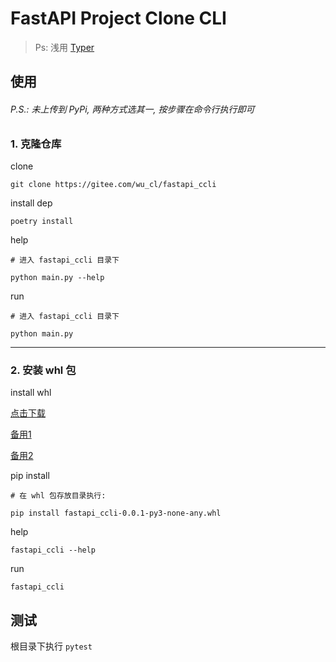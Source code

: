 # FastAPI Project Clone CLI

> Ps: 浅用 [Typer](https://typer.tiangolo.com/)

## 使用

###### P.S.: 未上传到 PyPi, 两种方式选其一, 按步骤在命令行执行即可

### 1. 克隆仓库

clone

```shell
git clone https://gitee.com/wu_cl/fastapi_ccli
```

install dep

```shell
poetry install
```

help

```shell
# 进入 fastapi_ccli 目录下

python main.py --help
```

run

```shell
# 进入 fastapi_ccli 目录下

python main.py
```

---

### 2. 安装 whl 包

install whl

[点击下载](https://gitee.com/wu_cl/fastapi_ccli/raw/master/dist/fastapi_ccli-0.0.1-py3-none-any.whl)

[备用1](https://github.com/wu-clan/fastapi_ccli/blob/master/dist/fastapi_ccli-0.0.1-py3-none-any.whl?raw=true)

[备用2](https://minhaskamal.github.io/DownGit/#/home?url=https://github.com/wu-clan/fastapi_ccli/blob/master/dist/fastapi_ccli-0.0.1-py3-none-any.whl)

pip install

```shell
# 在 whl 包存放目录执行:

pip install fastapi_ccli-0.0.1-py3-none-any.whl
```

help

```shell
fastapi_ccli --help
```

run

```shell
fastapi_ccli
```

## 测试

根目录下执行 `pytest`
